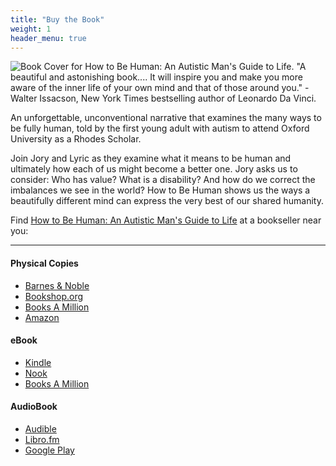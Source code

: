 ```yaml
---
title: "Buy the Book"
weight: 1
header_menu: true
---
```


![Book Cover for How to Be Human: An Autistic Man's Guide to Life. "A beautiful and astonishing book.... It will inspire you and make you more aware of the inner life of your own mind and that of those around you." - Walter Issacson, New York Times bestselling author of Leonardo Da Vinci.](images/book.png)

An unforgettable, unconventional narrative that examines the many ways to be fully human, told by the first young adult with autism to attend Oxford University as a Rhodes Scholar.

Join Jory and Lyric as they examine what it means to be human and ultimately how each of us might become a better one. Jory asks us to consider: Who has value? What is a disability? And how do we correct the imbalances we see in the world? How to Be Human shows us the ways a beautifully different mind can express the very best of our shared humanity.

Find [How to Be Human: An Autistic Man's Guide to Life](https://www.simonandschuster.com/books/How-to-Be-Human/Jory-Fleming/9781501180507) at a bookseller near you:

---

#### Physical Copies
- [Barnes & Noble](https://www.barnesandnoble.com/w/how-to-be-human-jory-fleming/1137565624?ean=9781501180507)
- [Bookshop.org](https://bookshop.org/books/how-to-be-human-an-autistic-man-s-guide-to-life/9781501180507)
- [Books A Million](https://www.booksamillion.com/p/How-Be-Human/Jory-Fleming/9781501180507)
- [Amazon](https://www.amazon.com/How-Be-Human-Autistic-Guide/dp/1501180509/)

#### eBook
- [Kindle](https://smile.amazon.com/How-Be-Human-Autistic-Guide-ebook/dp/B08BZX55XG)
- [Nook](https://www.barnesandnoble.com/w/how-to-be-human-jory-fleming/1137565624?ean=9781501180514)
- [Books A Million](https://www.booksamillion.com/product/Q276502433)

#### AudioBook
- [Audible](https://www.audible.com/pd/How-to-Be-Human-Audiobook/1508244839)
- [Libro.fm](https://libro.fm/audiobooks/9781508244837)
- [Google Play](https://play.google.com/store/audiobooks/details/Jory_Fleming_How_to_Be_Human?id=AQAAAEDsG3NbjM)
